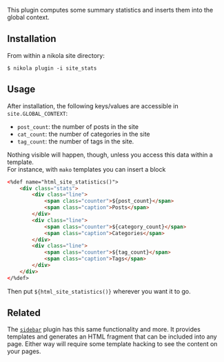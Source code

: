This plugin computes some summary statistics and inserts them into the global context.

## Installation

From within a nikola site directory:

```
$ nikola plugin -i site_stats
```

## Usage

After installation, the following keys/values are accessible in `site.GLOBAL_CONTEXT`:

* `post_count`: the number of posts in the site
* `cat_count`: the number of categories in the site
* `tag_count`: the number of tags in the site.

Nothing visible will happen, though, unless you access this data within a template.  
For instance, with `mako` templates you can insert a block

```html
<%def name="html_site_statistics()">
    <div class="stats">
        <div class="line">
            <span class="counter">${post_count}</span>
            <span class="caption">Posts</span>
        </div>
        <div class="line">
            <span class="counter">${category_count}</span>
            <span class="caption">Categories</span>
        </div>
        <div class="line">
            <span class="counter">${tag_count}</span>
            <span class="caption">Tags</span>
        </div>
    </div>
</%def>
```

Then put `${html_site_statistics()}` wherever you want it to go.

## Related

The [`sidebar`](https://github.com/getnikola/plugins/tree/master/v7/sidebar) plugin
has this same functionality and more.  It provides templates and generates an HTML 
fragment that can be included into any page.  Either way will require some template
hacking to see the content on your pages.
